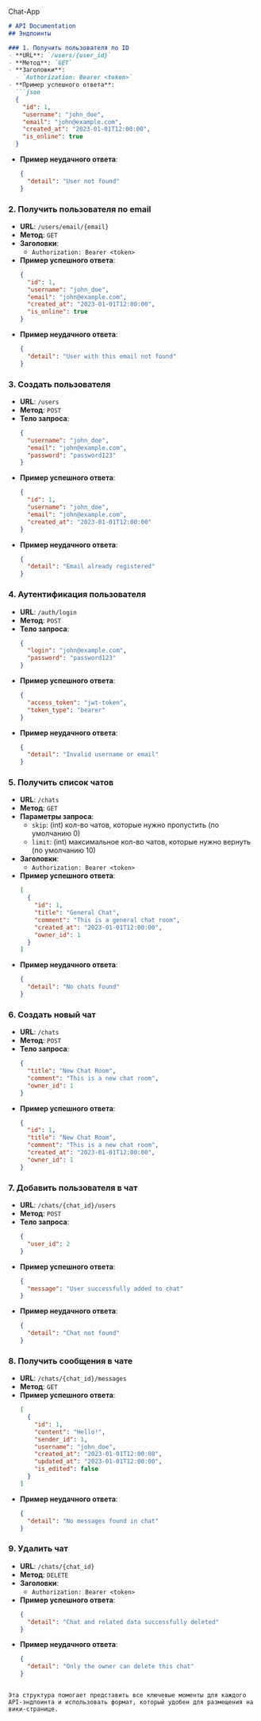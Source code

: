 Chat-App
```markdown
# API Documentation
## Эндпоинты

### 1. Получить пользователя по ID
- **URL**: `/users/{user_id}`
- **Метод**: `GET`
- **Заголовки**:
  - `Authorization: Bearer <token>`
- **Пример успешного ответа**:
  ```json
  {
    "id": 1,
    "username": "john_doe",
    "email": "john@example.com",
    "created_at": "2023-01-01T12:00:00",
    "is_online": true
  }
  ```
- **Пример неудачного ответа**:
  ```json
  {
    "detail": "User not found"
  }
  ```

### 2. Получить пользователя по email
- **URL**: `/users/email/{email}`
- **Метод**: `GET`
- **Заголовки**:
  - `Authorization: Bearer <token>`
- **Пример успешного ответа**:
  ```json
  {
    "id": 1,
    "username": "john_doe",
    "email": "john@example.com",
    "created_at": "2023-01-01T12:00:00",
    "is_online": true
  }
  ```
- **Пример неудачного ответа**:
  ```json
  {
    "detail": "User with this email not found"
  }
  ```

### 3. Создать пользователя
- **URL**: `/users`
- **Метод**: `POST`
- **Тело запроса**:
  ```json
  {
    "username": "john_doe",
    "email": "john@example.com",
    "password": "password123"
  }
  ```
- **Пример успешного ответа**:
  ```json
  {
    "id": 1,
    "username": "john_doe",
    "email": "john@example.com",
    "created_at": "2023-01-01T12:00:00"
  }
  ```
- **Пример неудачного ответа**:
  ```json
  {
    "detail": "Email already registered"
  }
  ```

### 4. Аутентификация пользователя
- **URL**: `/auth/login`
- **Метод**: `POST`
- **Тело запроса**:
  ```json
  {
    "login": "john@example.com",
    "password": "password123"
  }
  ```
- **Пример успешного ответа**:
  ```json
  {
    "access_token": "jwt-token",
    "token_type": "bearer"
  }
  ```
- **Пример неудачного ответа**:
  ```json
  {
    "detail": "Invalid username or email"
  }
  ```

### 5. Получить список чатов
- **URL**: `/chats`
- **Метод**: `GET`
- **Параметры запроса**:
  - `skip`: (int) кол-во чатов, которые нужно пропустить (по умолчанию 0)
  - `limit`: (int) максимальное кол-во чатов, которые нужно вернуть (по умолчанию 10)
- **Заголовки**:
  - `Authorization: Bearer <token>`
- **Пример успешного ответа**:
  ```json
  [
    {
      "id": 1,
      "title": "General Chat",
      "comment": "This is a general chat room",
      "created_at": "2023-01-01T12:00:00",
      "owner_id": 1
    }
  ]
  ```
- **Пример неудачного ответа**:
  ```json
  {
    "detail": "No chats found"
  }
  ```

### 6. Создать новый чат
- **URL**: `/chats`
- **Метод**: `POST`
- **Тело запроса**:
  ```json
  {
    "title": "New Chat Room",
    "comment": "This is a new chat room",
    "owner_id": 1
  }
  ```
- **Пример успешного ответа**:
  ```json
  {
    "id": 1,
    "title": "New Chat Room",
    "comment": "This is a new chat room",
    "created_at": "2023-01-01T12:00:00",
    "owner_id": 1
  }
  ```

### 7. Добавить пользователя в чат
- **URL**: `/chats/{chat_id}/users`
- **Метод**: `POST`
- **Тело запроса**:
  ```json
  {
    "user_id": 2
  }
  ```
- **Пример успешного ответа**:
  ```json
  {
    "message": "User successfully added to chat"
  }
  ```
- **Пример неудачного ответа**:
  ```json
  {
    "detail": "Chat not found"
  }
  ```

### 8. Получить сообщения в чате
- **URL**: `/chats/{chat_id}/messages`
- **Метод**: `GET`
- **Пример успешного ответа**:
  ```json
  [
    {
      "id": 1,
      "content": "Hello!",
      "sender_id": 1,
      "username": "john_doe",
      "created_at": "2023-01-01T12:00:00",
      "updated_at": "2023-01-01T12:00:00",
      "is_edited": false
    }
  ]
  ```
- **Пример неудачного ответа**:
  ```json
  {
    "detail": "No messages found in chat"
  }
  ```

### 9. Удалить чат
- **URL**: `/chats/{chat_id}`
- **Метод**: `DELETE`
- **Заголовки**:
  - `Authorization: Bearer <token>`
- **Пример успешного ответа**:
  ```json
  {
    "detail": "Chat and related data successfully deleted"
  }
  ```
- **Пример неудачного ответа**:
  ```json
  {
    "detail": "Only the owner can delete this chat"
  }
  ```
```

Эта структура помогает представить все ключевые моменты для каждого API-эндпоинта и использовать формат, который удобен для размещения на вики-странице.

